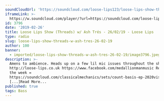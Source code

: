 ```yaml
---
soundCloudUrl: 'https://soundcloud.com/loose-lips123/loose-lips-show-threads-w-ash-tres-260219'
iframeLink: >-
  https://w.soundcloud.com/player/?url=https://soundcloud.com/loose-lips123/loose-lips-show-threads-w-ash-tres-260219&color=00aabb&auto_play=false&hide_related=false&show_comments=true&show_user=true&show_reposts=false
id: 3796
date: '2019-02-26'
title: Loose Lips Show (Threads) w/ Ash Trés - 26/02/19 - Loose Lips
type: radio
slug: loose-lips-show-threads-w-ash-tres-26-02-19
author: 100
banner:
  - imported/loose-lips-show-threads-w-ash-tres-26-02-19/image3796.jpeg
description: >-
  Amens to ambience. Heads up on a few lil mic issues throughout the show.
  http://loose-lips.co.uk https://www.facebook.com/medallionmanmusic Release of
  the week =
  https://soundcloud.com/classicalmechanics/sets/count-basis-ep-2020vision
  [...]Read More...
published: true
tags: Bass
---
```

